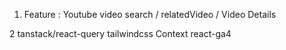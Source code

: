 <Youtube Clone>

1. Feature : Youtube video search / relatedVideo / Video Details

2 tanstack/react-query
  tailwindcss
  Context
  react-ga4
